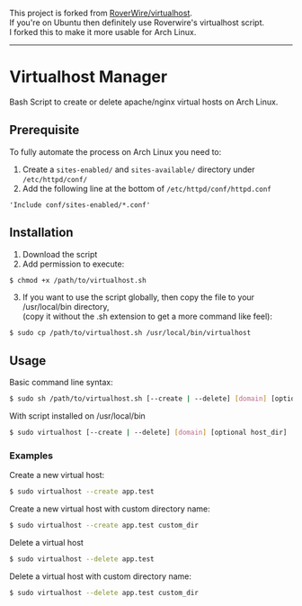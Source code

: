 
This project is forked from [RoverWire/virtualhost](https://github.com/RoverWire/virtualhost).  
If you're on Ubuntu then definitely use Roverwire's virtualhost script.  
I forked this to make it more usable for Arch Linux.

---

Virtualhost Manager
===

Bash Script to create or delete apache/nginx virtual hosts on Arch Linux.


## Prerequisite ##

To fully automate the process on Arch Linux you need to:
1. Create a `sites-enabled/` and `sites-available/` directory under `/etc/httpd/conf/`
2. Add the following line at the bottom of `/etc/httpd/conf/httpd.conf`
```
'Include conf/sites-enabled/*.conf'
```


## Installation ##

1. Download the script
2. Add permission to execute:

```
$ chmod +x /path/to/virtualhost.sh
```

3. If you want to use the script globally, then copy the file to your /usr/local/bin directory,  
(copy it without the .sh extension to get a more command like feel):

```bash
$ sudo cp /path/to/virtualhost.sh /usr/local/bin/virtualhost
```


## Usage ##

Basic command line syntax:

```bash
$ sudo sh /path/to/virtualhost.sh [--create | --delete] [domain] [optional host_dir]
```

With script installed on /usr/local/bin

```bash
$ sudo virtualhost [--create | --delete] [domain] [optional host_dir]
```

### Examples ###

Create a new virtual host:

```bash
$ sudo virtualhost --create app.test
```
Create a new virtual host with custom directory name:

```bash
$ sudo virtualhost --create app.test custom_dir
```
Delete a virtual host

```bash
$ sudo virtualhost --delete app.test
```

Delete a virtual host with custom directory name:

```bash
$ sudo virtualhost --delete app.test custom_dir
```
